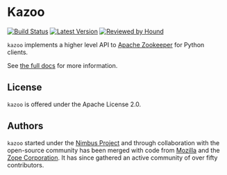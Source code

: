 Kazoo
=====

[![Build Status](https://travis-ci.org/python-zk/kazoo.svg?branch=master)](https://travis-ci.org/python-zk/kazoo)
[![Latest Version](https://img.shields.io/pypi/v/kazoo.svg)](https://pypi.org/project/kazoo/)
[![Reviewed by Hound](https://img.shields.io/badge/Reviewed_by-Hound-8E64B0.svg)](https://houndci.com)

`kazoo` implements a higher level API to [Apache
Zookeeper](http://zookeeper.apache.org/) for Python clients.

See [the full docs](http://kazoo.rtfd.org/) for more information.

License
-------

`kazoo` is offered under the Apache License 2.0.

Authors
-------

`kazoo` started under the [Nimbus
Project](http://www.nimbusproject.org/) and through collaboration with
the open-source community has been merged with code from
[Mozilla](http://www.mozilla.org/) and the [Zope
Corporation](http://zope.com/). It has since gathered an active
community of over fifty contributors.
